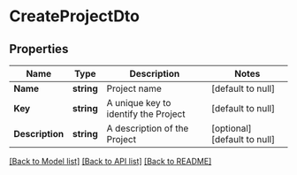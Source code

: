 # CreateProjectDto

## Properties
Name | Type | Description | Notes
------------ | ------------- | ------------- | -------------
**Name** | **string** | Project name | [default to null]
**Key** | **string** | A unique key to identify the Project | [default to null]
**Description** | **string** | A description of the Project | [optional] [default to null]

[[Back to Model list]](../README.md#documentation-for-models) [[Back to API list]](../README.md#documentation-for-api-endpoints) [[Back to README]](../README.md)

